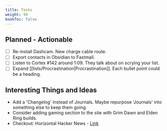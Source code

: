 ```yaml
---
title: Tasks
weight: 90
bookToc: false
---
```


## Planned - Actionable

- [ ] Re-install Dashcam. New charge cable route.
- [ ] Export contacts in Obsidian to Fastmail.
- [ ] Listen to Cortex #142 around 1:09. They talk about on scrying your list.
- [ ] Expand [[lists/Procrastination|Procrastination]]. Each bullet point could be a heading.

## Interesting Things and Ideas

- Add a 'Changelog' instead of Journals. Maybe repurpose 'Journals' into something else to keep them going.
- Consider adding gaming section to the site with Grim Dawn and Elden Ring builds.
- Checkout: Horizontal Hacker News - [Link](https://hzn.jero.zone/)
